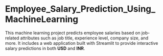 # Employee_Salary_Prediction_Using_MachineLearning
This machine learning project predicts employee salaries based on job-related attributes such as job title, experience level, company size, and more. It includes a web application built with Streamlit to provide interactive salary predictions in both **USD** and **INR**.
